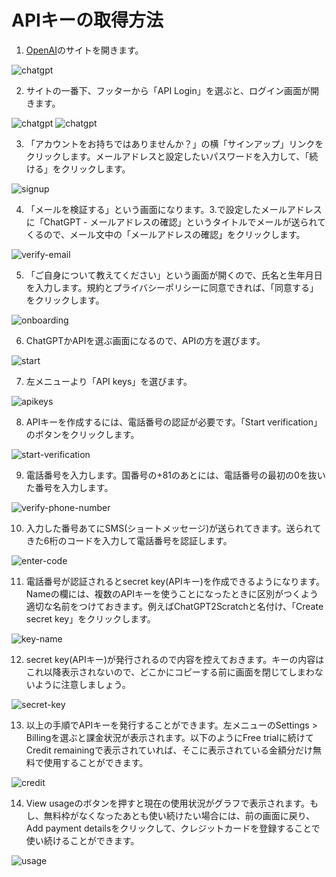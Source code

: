 # APIキーの取得方法

1. [OpenAI](https://openai.com/)のサイトを開きます。

![chatgpt](images/openai.png)

2. サイトの一番下、フッターから「API Login」を選ぶと、ログイン画面が開きます。

![chatgpt](images/api-login.png)
![chatgpt](images/login.png)

3. 「アカウントをお持ちではありませんか？」の横「サインアップ」リンクをクリックします。メールアドレスと設定したいパスワードを入力して、「続ける」をクリックします。

![signup](images/signup.png)

4. 「メールを検証する」という画面になります。3.で設定したメールアドレスに「ChatGPT - メールアドレスの確認」というタイトルでメールが送られてくるので、メール文中の「メールアドレスの確認」をクリックします。

![verify-email](images/verify-email.png)

5. 「ご自身について教えてください」という画面が開くので、氏名と生年月日を入力します。規約とプライバシーポリシーに同意できれば、「同意する」をクリックします。

![onboarding](images/onboarding.png)

6. ChatGPTかAPIを選ぶ画面になるので、APIの方を選びます。

![start](images/start.png)

7. 左メニューより「API keys」を選びます。

![apikeys](images/apikeys.png)

8. APIキーを作成するには、電話番号の認証が必要です。「Start verification」のボタンをクリックします。

![start-verification](images/start-verification.png)

9. 電話番号を入力します。国番号の+81のあとには、電話番号の最初の0を抜いた番号を入力します。

![verify-phone-number](images/verify-phone-number.png)

10. 入力した番号あてにSMS(ショートメッセージ)が送られてきます。送られてきた6桁のコードを入力して電話番号を認証します。

![enter-code](images/enter-code.png)

11. 電話番号が認証されるとsecret key(APIキー)を作成できるようになります。Nameの欄には、複数のAPIキーを使うことになったときに区別がつくよう適切な名前をつけておきます。例えばChatGPT2Scratchと名付け、「Create secret key」をクリックします。

![key-name](images/key-name.png)

12. secret key(APIキー)が発行されるので内容を控えておきます。キーの内容はこれ以降表示されないので、どこかにコピーする前に画面を閉じてしまわないように注意しましょう。

![secret-key](images/secret-key.png)

13. 以上の手順でAPIキーを発行することができます。左メニューのSettings > Billingを選ぶと課金状況が表示されます。以下のようにFree trialに続けてCredit remainingで表示されていれば、そこに表示されている金額分だけ無料で使用することができます。

![credit](images/credit.png)

14. View usageのボタンを押すと現在の使用状況がグラフで表示されます。もし、無料枠がなくなったあとも使い続けたい場合には、前の画面に戻り、Add payment detailsをクリックして、クレジットカードを登録することで使い続けることができます。

![usage](images/usage.png)
